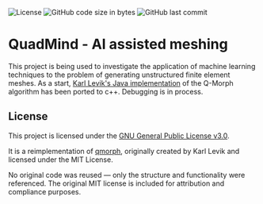 ![License](https://img.shields.io/github/license/RCL-Consulting/QuadMind)
![GitHub code size in bytes](https://img.shields.io/github/languages/code-size/RCL-Consulting/QuadMind)
![GitHub last commit](https://img.shields.io/github/last-commit/RCL-Consulting/QuadMind)

QuadMind - AI assisted meshing
==============================

This project is being used to investigate the application of machine learning techniques to the problem of generating unstructured finite element meshes.  As a start, [Karl Levik's Java implementation](https://github.com/KarlLevik/qmorph) of the Q-Morph algorithm has been ported to c++.  Debugging is in process.

## License

This project is licensed under the [GNU General Public License v3.0](https://www.gnu.org/licenses/gpl-3.0.en.html).

It is a reimplementation of [qmorph]([https://github.com/original/repo](https://github.com/KarlLevik/qmorph)), originally created by Karl Levik and licensed under the MIT License.

No original code was reused — only the structure and functionality were referenced. The original MIT license is included for attribution and compliance purposes.
